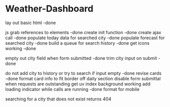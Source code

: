 # Weather-Dashboard

lay out basic html -done

js
grab references to elements -done
create init function -done
create ajax call -done
populate today data for searched city -done
populate forecast for searched city -done
build a queue for search history -done
get icons working -done

empty out city field when form submitted -done
trim city input on submit - done

do not add city to history or try to search if input empty -done
revise cards -done
format card info to fit
border off daily section
disable form submittal when requests are outstanding
get uv index background working
add loading indicator while calls are running -done
format for mobile

searching for a city that does not exist returns 404